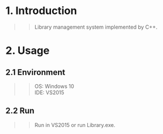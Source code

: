 # 1. Introduction
>>Library management system implemented by C++.

# 2. Usage
## 2.1 Environment
>>OS: Windows 10  
>>IDE: VS2015

## 2.2 Run
>>Run in VS2015 or run Library.exe.
